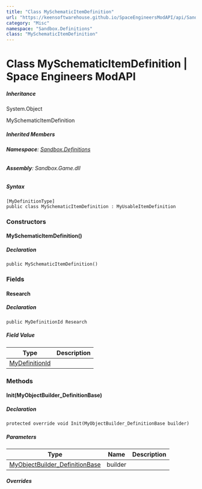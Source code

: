 ```yaml
---
title: "Class MySchematicItemDefinition"
url: "https://keensoftwarehouse.github.io/SpaceEngineersModAPI/api/Sandbox.Definitions.MySchematicItemDefinition.html"
category: "Misc"
namespace: "Sandbox.Definitions"
class: "MySchematicItemDefinition"
---
```


# Class MySchematicItemDefinition | Space Engineers ModAPI

##### Inheritance

System.Object

MySchematicItemDefinition

##### Inherited Members

###### **Namespace**: [Sandbox.Definitions](https://keensoftwarehouse.github.io/SpaceEngineersModAPI/api/Sandbox.Definitions.html)

###### **Assembly**: Sandbox.Game.dll

##### Syntax

```
[MyDefinitionType]
public class MySchematicItemDefinition : MyUsableItemDefinition
```

### Constructors

#### MySchematicItemDefinition()

##### Declaration

```
public MySchematicItemDefinition()
```

### Fields

#### Research

##### Declaration

```
public MyDefinitionId Research
```

##### Field Value

| Type | Description |
| --- | --- |
| [MyDefinitionId](https://keensoftwarehouse.github.io/SpaceEngineersModAPI/api/VRage.Game.MyDefinitionId.html) |     |

### Methods

#### Init(MyObjectBuilder\_DefinitionBase)

##### Declaration

```
protected override void Init(MyObjectBuilder_DefinitionBase builder)
```

##### Parameters

| Type | Name | Description |
| --- | --- | --- |
| [MyObjectBuilder\_DefinitionBase](https://keensoftwarehouse.github.io/SpaceEngineersModAPI/api/VRage.Game.MyObjectBuilder_DefinitionBase.html) | builder |     |

##### Overrides